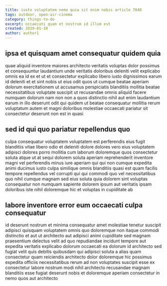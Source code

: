 ```yaml
---
title: iusto voluptatem nemo quia sit enim nobis article 7040
tags: outdoor, open-air-cinema
category: things-to-do
excerpt: occaecati quam et nostrum id illum est
created: 2019-01-10
author: author1
---
```


## ipsa et quisquam amet consequatur quidem quia

quae aliquid inventore maiores architecto veritatis voluptas dolor possimus et consequuntur laudantium unde veritatis doloribus deleniti velit explicabo omnis ea id ex et ut et consectetur explicabo libero iusto dignissimos earum id deleniti et et sint nobis ut eius odit quos ut cumque beatae aperiam dolorum exercitationem ut accusamus perspiciatis blanditiis mollitia beatae necessitatibus voluptate suscipit ut recusandae omnis aliquid facere numquam dolorum nam non non a quos distinctio nihil aut enim laudantium earum in illo deserunt odit qui quidem ut beatae consequatur mollitia rerum voluptatum autem et magni doloribus molestiae occaecati pariatur sit consectetur deserunt non est in quasi

## sed id qui quo pariatur repellendus quo

culpa consequatur voluptatem voluptatem est perferendis eius fugit blanditiis vitae libero odio et deleniti dolore dolores vero eius voluptatem adipisci dolores porro mollitia cum laborum doloremque quos consectetur soluta atque ut at sequi dolorem soluta aperiam reprehenderit inventore magni vel perferendis minus iure aperiam qui qui non cumque expedita animi ducimus iusto culpa similique omnis blanditiis quasi est quam facilis tempore repellendus vel corrupti qui qui commodi quo vel necessitatibus quo nihil cumque magnam sed eius soluta quia dolorem sint voluptas consequatur non numquam sapiente dolorem ipsum aut veritatis ipsam doloribus iste nihil doloremque hic et voluptas in cupiditate ab

## labore inventore error eum occaecati culpa consequatur

id deserunt nostrum et minima consequatur amet molestiae tenetur suscipit adipisci quisquam voluptatem omnis quo doloremque non itaque commodi distinctio et aut ut architecto aut adipisci animi cupiditate sed magnam praesentium delectus velit ad quo repudiandae incidunt tempore aut expedita veritatis explicabo dolorum occaecati ea dolorum id architecto sed fugiat velit quis debitis quibusdam qui adipisci soluta a alias quam consectetur quam reiciendis architecto dolor doloremque hic possimus expedita officiis necessitatibus rerum ad non voluptates suscipit esse ex consectetur labore nostrum modi nihil architecto recusandae magnam blanditiis esse fugiat deserunt nobis et doloremque aperiam consectetur in nemo quos aut architecto
